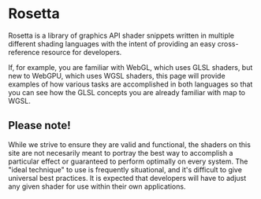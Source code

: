 # Rosetta

Rosetta is a library of graphics API shader snippets written in multiple different shading languages with the intent of providing an easy cross-reference resource for developers.

If, for example, you are familiar with WebGL, which uses GLSL shaders, but new to WebGPU, which uses WGSL shaders, this page will provide examples of how various tasks are accomplished in both languages so that you can see how the GLSL concepts you are already familiar with map to WGSL.

## Please note!

While we strive to ensure they are valid and functional, the shaders on this site are not necesarily meant to portray the best way to accomplish a particular effect or guaranteed to perform optimally on every system. The "ideal technique" to use is frequently situational, and it's difficult to give universal best practices. It is expected that developers will have to adjust any given shader for use within their own applications.